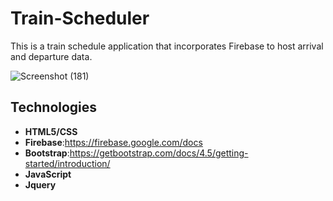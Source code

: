 # Train-Scheduler

This is a train schedule application that incorporates Firebase to host arrival and departure data.

![Screenshot (181)](https://user-images.githubusercontent.com/44280043/81525676-75571080-9323-11ea-9efc-7bf2ae929a61.png)

## Technologies
- **HTML5/CSS**
- **Firebase**:https://firebase.google.com/docs
- **Bootstrap**:https://getbootstrap.com/docs/4.5/getting-started/introduction/
- **JavaScript**
- **Jquery**

